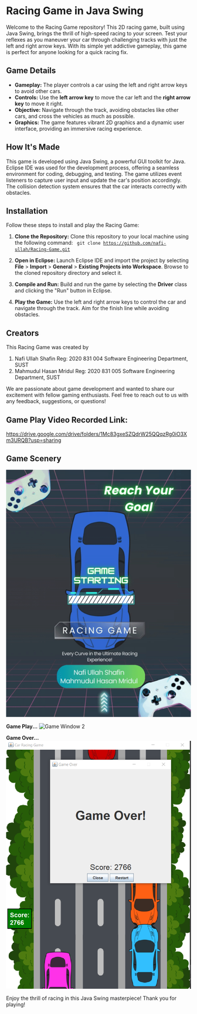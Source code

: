 # Racing Game in Java Swing

Welcome to the Racing Game repository! This 2D racing game, built using Java Swing, brings the thrill of high-speed racing to your screen. 
Test your reflexes as you maneuver your car through challenging tracks with just the left and right arrow keys. 
With its simple yet addictive gameplay, this game is perfect for anyone looking for a quick racing fix.

## Game Details

- **Gameplay:** The player controls a car using the left and right arrow keys to avoid other cars.
- **Controls:** Use the **left arrow key** to move the car left and the **right arrow key** to move it right.
- **Objective:** Navigate through the track, avoiding obstacles like other cars, and cross the vehicles as much as possible.
- **Graphics:** The game features vibrant 2D graphics and a dynamic user interface, providing an immersive racing experience.

## How It's Made

This game is developed using Java Swing, a powerful GUI toolkit for Java. 
Eclipse IDE was used for the development process, offering a seamless environment for coding, debugging, and testing. 
The game utilizes event listeners to capture user input and update the car's position accordingly. 
The collision detection system ensures that the car interacts correctly with obstacles.

## Installation

Follow these steps to install and play the Racing Game:

1. **Clone the Repository:** Clone this repository to your local machine using the following command: <be>
<code> git clone https://github.com/nafi-ullah/Racing-Game.git </code>


2. **Open in Eclipse:** Launch Eclipse IDE and import the project by selecting **File** > **Import** > **General** > **Existing Projects into Workspace**. Browse to the cloned repository directory and select it.

3. **Compile and Run:** Build and run the game by selecting the **Driver** class and clicking the "Run" button in Eclipse.

4. **Play the Game:** Use the left and right arrow keys to control the car and navigate through the track. Aim for the finish line while avoiding obstacles.

## Creators

This Racing Game was created by 
1. Nafi Ullah Shafin
   Reg: 2020 831 004
   Software Engineering Department, SUST
3. Mahmudul Hasan Mridul
   Reg: 2020 831 005
   Software Engineering Department, SUST
   
We are passionate about game development and wanted to share our excitement with fellow gaming enthusiasts. 
Feel free to reach out to us with any feedback, suggestions, or questions!

## Game Play Video Recorded Link: <br>
https://drive.google.com/drive/folders/1Mc83gxeSZQdrW25QQqzRg0iO3Xm3URQB?usp=sharing

## Game Scenery
![Game Window 1](resources/images/IntroGif.gif)

**Game Play...**
![Game Window 2](resources/images/gameplay.gif)

**Game Over...**
![Game Window 3](resources/images/gameover.png)

Enjoy the thrill of racing in this Java Swing masterpiece! Thank you for playing!
